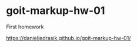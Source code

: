 # goit-markup-hw-01

First homework

<!DOCTYPE html>
<html>
<head></head>
<body><a href="https://danieljedrasik.github.io/goit-markup-hw-01/">https://danieljedrasik.github.io/goit-markup-hw-01/</a></body>
</html>

